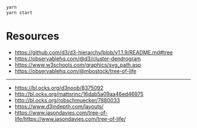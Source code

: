 ```bash
yarn
yarn start
```

# Resources

- https://github.com/d3/d3-hierarchy/blob/v1.1.9/README.md#tree
- https://observablehq.com/@d3/cluster-dendrogram
- https://www.w3schools.com/graphics/svg_path.asp
- https://observablehq.com/@mbostock/tree-of-life

---

- https://bl.ocks.org/d3noob/8375092
- http://bl.ocks.org/mattsrinc/16dab5a09aa46ed46975
- http://bl.ocks.org/robschmuecker/7880033
- https://www.d3indepth.com/layouts/
- https://www.jasondavies.com/tree-of-life/https://www.jasondavies.com/tree-of-life/
